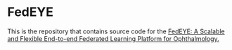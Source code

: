 # FedEYE

This is the repository that contains source code for the [FedEYE: A Scalable and Flexible End-to-end Federated Learning Platform for Ophthalmology.](https://fedeye.aierchina.com/)
